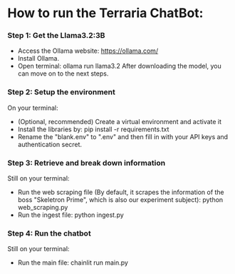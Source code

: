 # How to run the Terraria ChatBot:

### Step 1: Get the Llama3.2:3B
- Access the Ollama website: https://ollama.com/
- Install Ollama.
- Open terminal: ollama run llama3.2
After downloading the model, you can move on to the next steps.

### Step 2: Setup the environment
On your terminal:
- (Optional, recommended) Create a virtual environment and activate it
- Install the libraries by: pip install -r requirements.txt
- Rename the "blank.env" to ".env" and then fill in with your API keys and authentication secret.

### Step 3: Retrieve and break down information
Still on your terminal:
- Run the web scraping file (By default, it scrapes the information of the boss "Skeletron Prime", which is also our experiment subject): python web_scraping.py
- Run the ingest file: python ingest.py

### Step 4: Run the chatbot
Still on your terminal:
- Run the main file: chainlit run main.py
